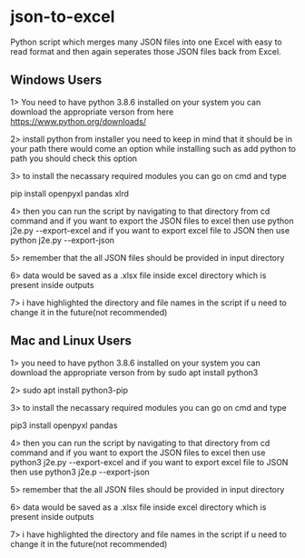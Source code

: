 # json-to-excel
Python script which merges many JSON files into one Excel with easy to read format and then again seperates those JSON files back from Excel.

## Windows Users
1> You need to have python 3.8.6 installed on your system
   you can download the appropriate verson from here
   https://www.python.org/downloads/

2> install python from installer you need to keep in mind
   that it should be in your path
   there would come an option while installing such as add python to path
   you should check this option

3> to install the necassary required modules
   you can go on cmd and type
   
   pip install openpyxl pandas xlrd

4> then you can run the script by navigating to that directory from cd command
	and
   if you want to export the JSON files to excel then use python j2e.py --export-excel
	and
   if you want to export excel file to JSON then use python j2e.py --export-json

5> remember that the all JSON files should be provided in input directory

6> data would be saved as a .xlsx file inside excel directory which is present inside outputs

7> i have highlighted the directory and file names in the script if u need to change it in the future(not recommended)


## Mac and Linux Users
1> you need to have python 3.8.6 installed on your system
   you can download the appropriate verson from by
   sudo apt install python3

2> sudo apt install python3-pip 

3> to install the necassary required modules
   you can go on cmd and type

   pip3 install openpyxl pandas

4> then you can run the script by navigating to that directory from cd command
	and
   if you want to export the JSON files to excel then use python3 j2e.py --export-excel
	and
   if you want to export excel file to JSON then use python3 j2e.p --export-json

5> remember that the all JSON files should be provided in input directory

6> data would be saved as a .xlsx file inside excel directory which is present inside outputs

7> i have highlighted the directory and file names in the script if u need to change it in the future(not recommended)

